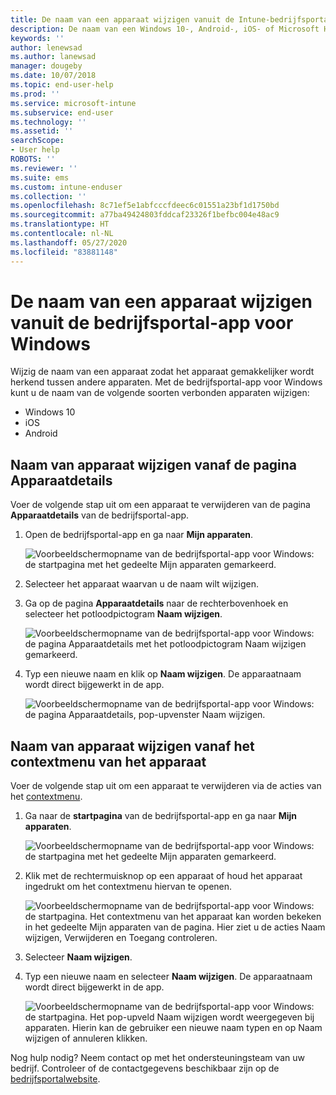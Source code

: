 ```yaml
---
title: De naam van een apparaat wijzigen vanuit de Intune-bedrijfsportal-app voor Windows
description: De naam van een Windows 10-, Android-, iOS- of Microsoft HoloLens-apparaat bewerken of wijzigen in de Intune-bedrijfsportal-app voor Windows
keywords: ''
author: lenewsad
ms.author: lanewsad
manager: dougeby
ms.date: 10/07/2018
ms.topic: end-user-help
ms.prod: ''
ms.service: microsoft-intune
ms.subservice: end-user
ms.technology: ''
ms.assetid: ''
searchScope:
- User help
ROBOTS: ''
ms.reviewer: ''
ms.suite: ems
ms.custom: intune-enduser
ms.collection: ''
ms.openlocfilehash: 8c71ef5e1abfcccfdeec6c01551a23bf1d1750bd
ms.sourcegitcommit: a77ba49424803fddcaf23326f1befbc004e48ac9
ms.translationtype: HT
ms.contentlocale: nl-NL
ms.lasthandoff: 05/27/2020
ms.locfileid: "83881148"
---
```

# <a name="rename-device-from-the-company-portal-app-for-windows"></a>De naam van een apparaat wijzigen vanuit de bedrijfsportal-app voor Windows
Wijzig de naam van een apparaat zodat het apparaat gemakkelijker wordt herkend tussen andere apparaten. Met de bedrijfsportal-app voor Windows kunt u de naam van de volgende soorten verbonden apparaten wijzigen:  
* Windows 10
* iOS
* Android  

## <a name="rename-device-from-device-details-page"></a>Naam van apparaat wijzigen vanaf de pagina **Apparaatdetails**  
Voer de volgende stap uit om een apparaat te verwijderen van de pagina **Apparaatdetails** van de bedrijfsportal-app. 

1. Open de bedrijfsportal-app en ga naar **Mijn apparaten**.  

    ![Voorbeeldschermopname van de bedrijfsportal-app voor Windows: de startpagina met het gedeelte Mijn apparaten gemarkeerd.](./media/1809_CheckAccess_Context_Select_Device.png)  
2. Selecteer het apparaat waarvan u de naam wilt wijzigen.
3. Ga op de pagina **Apparaatdetails** naar de rechterbovenhoek en selecteer het potloodpictogram **Naam wijzigen**.  

     ![Voorbeeldschermopname van de bedrijfsportal-app voor Windows: de pagina Apparaatdetails met het potloodpictogram Naam wijzigen gemarkeerd.](./media/1809_Rename_CPapp_Windows_icon.png) 
4. Typ een nieuwe naam en klik op **Naam wijzigen**. De apparaatnaam wordt direct bijgewerkt in de app.  

     ![Voorbeeldschermopname van de bedrijfsportal-app voor Windows: de pagina Apparaatdetails, pop-upvenster Naam wijzigen.](./media/1808_RenameApp_Popup.png)  

## <a name="rename-device-from-device-context-menu"></a>Naam van apparaat wijzigen vanaf het contextmenu van het apparaat  
Voer de volgende stap uit om een apparaat te verwijderen via de acties van het [contextmenu](https://docs.microsoft.com//windows/uwp/design/controls-and-patterns/menus).  

1. Ga naar de **startpagina** van de bedrijfsportal-app en ga naar **Mijn apparaten**.

    ![Voorbeeldschermopname van de bedrijfsportal-app voor Windows: de startpagina met het gedeelte Mijn apparaten gemarkeerd.](./media/1809_CheckAccess_Context_Select_Device.png)  
2. Klik met de rechtermuisknop op een apparaat of houd het apparaat ingedrukt om het contextmenu hiervan te openen.  

    ![Voorbeeldschermopname van de bedrijfsportal-app voor Windows: de startpagina. Het contextmenu van het apparaat kan worden bekeken in het gedeelte **Mijn apparaten** van de pagina. Hier ziet u de acties Naam wijzigen, Verwijderen en Toegang controleren.](./media/1809_DeviceContextMenu_Windows_CP.png)    
3. Selecteer **Naam wijzigen**.  
4. Typ een nieuwe naam en selecteer **Naam wijzigen**. De apparaatnaam wordt direct bijgewerkt in de app.  

     ![Voorbeeldschermopname van de bedrijfsportal-app voor Windows: de startpagina. Het pop-upveld Naam wijzigen wordt weergegeven bij apparaten. Hierin kan de gebruiker een nieuwe naam typen en op Naam wijzigen of annuleren klikken.](./media/1808_RenameApp_Popup.png)  

Nog hulp nodig? Neem contact op met het ondersteuningsteam van uw bedrijf. Controleer of de contactgegevens beschikbaar zijn op de [bedrijfsportalwebsite](https://go.microsoft.com/fwlink/?linkid=2010980).

